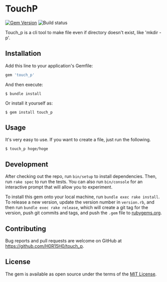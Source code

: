 # TouchP
[![Gem Version](https://badge.fury.io/rb/touch_p.svg)](https://badge.fury.io/rb/touch_p)
![Build status](https://github.com/H0R15H0/touch_p/actions/workflows/test.yml/badge.svg)

Touch_p is a cli tool to make file even if directory doesn't exist, like 'mkdir -p'.

## Installation

Add this line to your application's Gemfile:

```ruby
gem 'touch_p'
```

And then execute:

    $ bundle install

Or install it yourself as:

    $ gem install touch_p

## Usage

It's very easy to use.
If you want to create a file, just run the following.

    $ touch_p hoge/hoge

## Development

After checking out the repo, run `bin/setup` to install dependencies. Then, run `rake spec` to run the tests. You can also run `bin/console` for an interactive prompt that will allow you to experiment.

To install this gem onto your local machine, run `bundle exec rake install`. To release a new version, update the version number in `version.rb`, and then run `bundle exec rake release`, which will create a git tag for the version, push git commits and tags, and push the `.gem` file to [rubygems.org](https://rubygems.org).

## Contributing

Bug reports and pull requests are welcome on GitHub at https://github.com/H0R15H0/touch_p.


## License

The gem is available as open source under the terms of the [MIT License](https://opensource.org/licenses/MIT).
